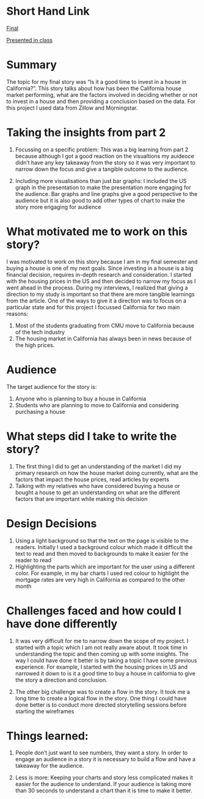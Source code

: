 
# Short Hand Link 
[Final](https://carnegiemellon.shorthandstories.com/is-it-a-good-time-to-buy-a-house-in-california/index.html)

[Presented in class](https://preview.shorthand.com/Ynf7CeP6TQpFquah) 

# Summary 

The topic for my final story was “Is it a good time to invest in a house in California?”.  This story talks about how has been the California house market performing, what are the factors involved in deciding whether or not to invest in a house and then providing a conclusion based on the data. For this project I used data from Zillow and Morningstar. 


# Taking the insights from part 2

1) Focussing on a specific problem: This was a big learning from part 2 because although I got a good reaction on the visualtions my auideoce didn’t have any key takeaway from the story so it was very important to narrow down the focus and give a tangible outcome to the audience. 

2) Including more visualisations than just bar graphs: I included the US graph in the presentation to make the presentation more engaging for the audience. Bar graphs and line graphs give a good perspective to the audience but it is also good to add other types of chart to make the story more engaging for audience 

# What motivated me to work on this story?

I was motivated to work on this story because I am in my final semester and buying a house is one of my next goals. Since investing in a house is a big financial decision, requires in-depth research and consideration. I started with the housing prices in the US and then decided to narrow my focus as I went ahead in the process. During my interviews, I realized that giving a direction to my study is important so that there are more tangible learnings from the article. One of the ways to give it a direction was to focus on a particular state and for this project I focussed California for two main reasons:

1) Most of the students graduating from CMU move to California because of the tech industry 
2) The housing market in California has always been in news because of the high prices. 


# Audience 

The target audience for the story is: 
1) Anyone who is planning to buy a house in California
2) Students who are planning to move to California and considering purchasing a house 



# What steps did I take to write the story?

1) The first thing I did to get an understanding of the market I did my primary research on how the house market doing currently, what are the factors that impact the house prices, read articles by experts 
2) Talking with my relatives who have considered buying a house or bought a house to get an understanding on what are the different factors that are important while making this decision 

# Design Decisions
1) Using a light background so that the text on the page is visible to the readers. Initially I used a background colour which made it difficult the text to read and then moved to backgrounds to make it easier for the reader to read
2) Highlighting the parts which are important for the user using a different color. For example, in my bar charts I used red colour to highlight the mortgage rates are very high in California as compared to the other month

# Challenges faced and how could I have done differently

1) It was very difficult for me to narrow down the scope of my project. I started with a topic which I am not really aware about. It took time in understanding the topic and then coming up with some insights. The way I could have done it better is by taking a topic I have some previous experience. For example, I started with the housing prices in US and narrowed it down to is it a good time to buy a house in california to give the story a direction and conclusion. 

2) The other big challenge was to create a flow in the story. It took me a long time to create a logical flow in the story. One thing I could have done better is to conduct more directed storytelling sessions before starting the wireframes



# Things learned: 

1) People don’t just want to see numbers, they want a story. In order to engage an audience in a story it is necessary to build a flow and have a takeaway for the audience.

2) Less is more: Keeping your charts and story less complicated makes it easier for the audience to understand. If your audience is taking more than 30 seconds to understand a chart than it is time to make it better. 
